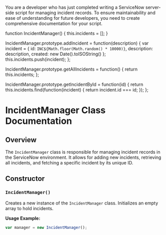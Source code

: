 You are a developer who has just completed writing a ServiceNow server-side script for managing incident records. To ensure maintainability and ease of understanding for future developers, you need to create comprehensive documentation for your script.

function IncidentManager() {
    this.incidents = [];
}

IncidentManager.prototype.addIncident = function(description) {
    var incident = {
        id: `INC${Math.floor(Math.random() * 10000)}`,
        description: description,
        created: new Date().toISOString()
    };
    this.incidents.push(incident);
};

IncidentManager.prototype.getAllIncidents = function() {
    return this.incidents;
};

IncidentManager.prototype.getIncidentById = function(id) {
    return this.incidents.find(function(incident) {
        return incident.id === id;
    });
};


# IncidentManager Class Documentation

## Overview
The `IncidentManager` class is responsible for managing incident records in the ServiceNow environment. It allows for adding new incidents, retrieving all incidents, and fetching a specific incident by its unique ID.

## Constructor
### `IncidentManager()`
Creates a new instance of the `IncidentManager` class. Initializes an empty array to hold incidents.

**Usage Example:**
```javascript
var manager = new IncidentManager();
